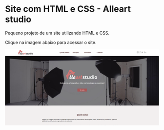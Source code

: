 # Site com HTML e CSS - Alleart studio

 Pequeno projeto de um site utilizando HTML e CSS.

 Clique na imagem abaixo para acessar o site.
 
 [![texto](https://github.com/allesantos/allesantos/blob/main/imagens/Alleart-Studio.png)](https://alleartstudio.netlify.app/ "texto")
